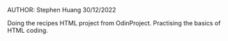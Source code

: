 AUTHOR: Stephen Huang 30/12/2022

Doing the recipes HTML project from OdinProject. Practising the basics of HTML coding.
